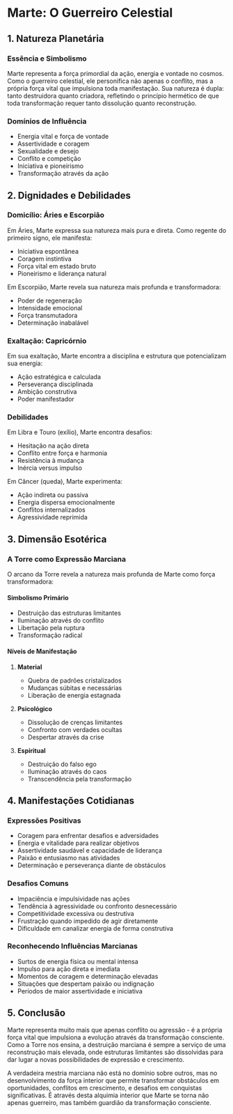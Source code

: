 # Marte: O Guerreiro Celestial

## 1. Natureza Planetária

### Essência e Simbolismo
Marte representa a força primordial da ação, energia e vontade no cosmos. Como o guerreiro celestial, ele personifica não apenas o conflito, mas a própria força vital que impulsiona toda manifestação. Sua natureza é dupla: tanto destruidora quanto criadora, refletindo o princípio hermético de que toda transformação requer tanto dissolução quanto reconstrução.

### Domínios de Influência
- Energia vital e força de vontade
- Assertividade e coragem
- Sexualidade e desejo
- Conflito e competição
- Iniciativa e pioneirismo
- Transformação através da ação

## 2. Dignidades e Debilidades

### Domicílio: Áries e Escorpião
Em Áries, Marte expressa sua natureza mais pura e direta. Como regente do primeiro signo, ele manifesta:
- Iniciativa espontânea
- Coragem instintiva
- Força vital em estado bruto
- Pioneirismo e liderança natural

Em Escorpião, Marte revela sua natureza mais profunda e transformadora:
- Poder de regeneração
- Intensidade emocional
- Força transmutadora
- Determinação inabalável

### Exaltação: Capricórnio
Em sua exaltação, Marte encontra a disciplina e estrutura que potencializam sua energia:
- Ação estratégica e calculada
- Perseverança disciplinada
- Ambição construtiva
- Poder manifestador

### Debilidades
Em Libra e Touro (exílio), Marte encontra desafios:
- Hesitação na ação direta
- Conflito entre força e harmonia
- Resistência à mudança
- Inércia versus impulso

Em Câncer (queda), Marte experimenta:
- Ação indireta ou passiva
- Energia dispersa emocionalmente
- Conflitos internalizados
- Agressividade reprimida

## 3. Dimensão Esotérica

### A Torre como Expressão Marciana
O arcano da Torre revela a natureza mais profunda de Marte como força transformadora:

#### Simbolismo Primário
- Destruição das estruturas limitantes
- Iluminação através do conflito
- Libertação pela ruptura
- Transformação radical

#### Níveis de Manifestação
1. **Material**
   - Quebra de padrões cristalizados
   - Mudanças súbitas e necessárias
   - Liberação de energia estagnada

2. **Psicológico**
   - Dissolução de crenças limitantes
   - Confronto com verdades ocultas
   - Despertar através da crise

3. **Espiritual**
   - Destruição do falso ego
   - Iluminação através do caos
   - Transcendência pela transformação

## 4. Manifestações Cotidianas

### Expressões Positivas
- Coragem para enfrentar desafios e adversidades
- Energia e vitalidade para realizar objetivos
- Assertividade saudável e capacidade de liderança
- Paixão e entusiasmo nas atividades
- Determinação e perseverança diante de obstáculos

### Desafios Comuns
- Impaciência e impulsividade nas ações
- Tendência à agressividade ou confronto desnecessário
- Competitividade excessiva ou destrutiva
- Frustração quando impedido de agir diretamente
- Dificuldade em canalizar energia de forma construtiva

### Reconhecendo Influências Marcianas
- Surtos de energia física ou mental intensa
- Impulso para ação direta e imediata
- Momentos de coragem e determinação elevadas
- Situações que despertam paixão ou indignação
- Períodos de maior assertividade e iniciativa

## 5. Conclusão

Marte representa muito mais que apenas conflito ou agressão - é a própria força vital que impulsiona a evolução através da transformação consciente. Como a Torre nos ensina, a destruição marciana é sempre a serviço de uma reconstrução mais elevada, onde estruturas limitantes são dissolvidas para dar lugar a novas possibilidades de expressão e crescimento.

A verdadeira mestria marciana não está no domínio sobre outros, mas no desenvolvimento da força interior que permite transformar obstáculos em oportunidades, conflitos em crescimento, e desafios em conquistas significativas. É através desta alquimia interior que Marte se torna não apenas guerreiro, mas também guardião da transformação consciente.